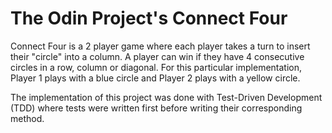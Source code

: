 # The Odin Project's Connect Four

Connect Four is a 2 player game where each player takes a turn to insert their "circle" into a column. A player can win if they have 4 consecutive circles in a row, column or diagonal. For this particular implementation, Player 1 plays with a blue circle and Player 2 plays with a yellow circle. 

The implementation of this project was done with Test-Driven Development (TDD) where tests were written first before writing their corresponding method.